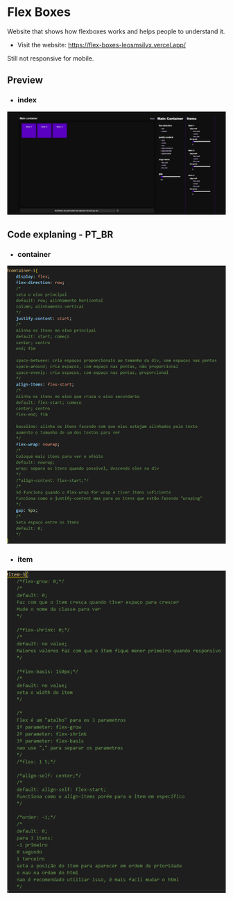 # Flex Boxes
Website that shows how flexboxes works and helps people to understand it.

- Visit the website: https://flex-boxes-leosmsilvx.vercel.app/

Still not responsive for mobile.

## Preview
- ### index
![alt text](/imgs/index.png)

## Code explaning - PT_BR
- ### container
![alt text](/imgs/container.png)

- ### item
![alt text](/imgs/item.png)
